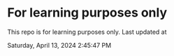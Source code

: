 # For learning purposes only
This repo is for learning purposes only.
Last updated at

Saturday, April 13, 2024 2:45:47 PM

